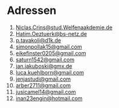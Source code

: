 # Adressen 
1. Niclas.Crins@stud.Welfenaakdemie.de
2. Hatim.Oeztuerk@bs-netz.de
3. p.tavakoli@d1k.de
4. simonpollak15@gmail.com
5. eikefinster0205@gmail.com
6. saturn1542@gmail.com
7. jan.jakuboski@gmx.de
8. luca.kuehlborn@gmail.com
9. jenjastudi@gmail.com
10. arber2711@gmail.com
11. jusicamel14@gmail.com
12. inan23engin@hotmail.com 
